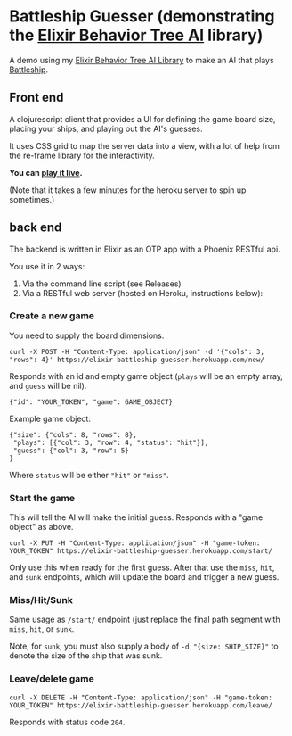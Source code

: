 # Battleship Guesser (demonstrating the [Elixir Behavior Tree AI](https://hexdocs.pm/behavior_treeapi-reference.html) library)

A demo using my [Elixir Behavior Tree AI Library](https://hexdocs.pm/behavior_treeapi-reference.html) to make an AI that plays [Battleship](https://en.wikipedia.org/wiki/Battleship_(game)).

## Front end

A clojurescript client that provides a UI for defining the game board size, placing your ships, and playing out the AI's guesses.

It uses CSS grid to map the server data into a view, with a lot of help from the re-frame library for the interactivity.

**You can [play it live](https://jschomay.github.io/elixir-battleship-guesser/).**

(Note that it takes a few minutes for the heroku server to spin up sometimes.)


## back end

The backend is written in Elixir as an OTP app with a Phoenix RESTful api.

You use it in 2 ways:

1) Via the command line script (see Releases)
2) Via a RESTful web server (hosted on Heroku, instructions below):

### Create a new game

You need to supply the board dimensions.

    curl -X POST -H "Content-Type: application/json" -d '{"cols": 3, "rows": 4}' https://elixir-battleship-guesser.herokuapp.com/new/

Responds with an id and empty game object (`plays` will be an empty array, and `guess` will be nil).

    {"id": "YOUR_TOKEN", "game": GAME_OBJECT}

Example game object:

    {"size": {"cols": 8, "rows": 8},
     "plays": [{"col": 3, "row": 4, "status": "hit"}],
     "guess": {"col": 3, "row": 5}
    }

Where `status` will be either `"hit"` or `"miss"`.


### Start the game

This will tell the AI will make the initial guess.  Responds with a "game object" as above.  

    curl -X PUT -H "Content-Type: application/json" -H "game-token: YOUR_TOKEN" https://elixir-battleship-guesser.herokuapp.com/start/

Only use this when ready for the first guess.  After that use the `miss`, `hit`, and `sunk` endpoints, which will update the board and trigger a new guess.

### Miss/Hit/Sunk

Same usage as `/start/` endpoint (just replace the final path segment with `miss`, `hit`, or `sunk`.

Note, for `sunk`, you must also supply a body of `-d "{size: SHIP_SIZE}"` to denote the size of the ship that was sunk.


### Leave/delete game

    curl -X DELETE -H "Content-Type: application/json" -H "game-token: YOUR_TOKEN" https://elixir-battleship-guesser.herokuapp.com/leave/

Responds with status code `204`.
